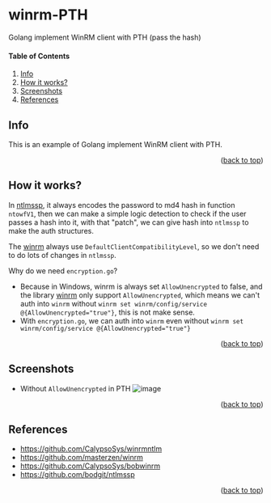 <a name="readme-top"></a>

# winrm-PTH
Golang implement WinRM client with PTH (pass the hash)

#### Table of Contents
<ol>
<li>
  <a href="#info">Info</a>
</li>
<li><a href="#how-it-works">How it works?</a></li>
<li><a href="#screenshots">Screenshots</a></li>
<li><a href="#references">References</a></li>
</ol>

## Info

This is an example of Golang implement WinRM client with PTH.

<p align="right">(<a href="#readme-top">back to top</a>)</p>

## How it works?

In [ntlmssp](https://github.com/bodgit/ntlmssp), it always encodes the password to md4 hash in function `ntowfV1`, then we can make a simple logic detection to check if the user passes a hash into it, with that "patch", we can give hash into `ntlmssp` to make the auth structures.

The [winrm](https://github.com/masterzen/winrm) always use `DefaultClientCompatibilityLevel`, so we don't need to do lots of changes in `ntlmssp`.

Why do we need `encryption.go`?

- Because in Windows, winrm is always set `AllowUnencrypted` to false, and the library [winrm](https://github.com/masterzen/winrm) only support `AllowUnencrypted`, which means we can't auth into `winrm` without `winrm set winrm/config/service @{AllowUnencrypted="true"}`, this is not make sense.
- With `encryption.go`, we can auth into `winrm` even without `winrm set winrm/config/service @{AllowUnencrypted="true"}`

<p align="right">(<a href="#readme-top">back to top</a>)</p>

## Screenshots
- Without `AllowUnencrypted` in PTH
![image](https://github.com/XiaoliChan/winrm-PTH/assets/30458572/12f94519-6451-471d-9880-80eb4cd4fc28)

<p align="right">(<a href="#readme-top">back to top</a>)</p>

## References
- https://github.com/CalypsoSys/winrmntlm
- https://github.com/masterzen/winrm
- https://github.com/CalypsoSys/bobwinrm
- https://github.com/bodgit/ntlmssp

<p align="right">(<a href="#readme-top">back to top</a>)</p>
